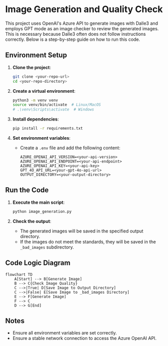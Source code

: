 # Image Generation and Quality Check

This project uses OpenAI's Azure API to generate images with Dalle3 and employs GPT mode as an image checker to review the generated images. This is necessary because Dalle3 often does not follow instructions correctly. Below is a step-by-step guide on how to run this code.

## Environment Setup

1. **Clone the project**:
   ```bash
   git clone <your-repo-url>
   cd <your-repo-directory>
   ```

2. **Create a virtual environment**:
   ```bash
   python3 -m venv venv
   source venv/bin/activate  # Linux/MacOS
   # .\venv\Scripts\activate  # Windows
   ```

3. **Install dependencies**:
   ```bash
   pip install -r requirements.txt
   ```

4. **Set environment variables**:
   - Create a `.env` file and add the following content:
     ```
     AZURE_OPENAI_API_VERSION=<your-api-version>
     AZURE_OPENAI_API_ENDPOINT=<your-api-endpoint>
     AZURE_OPENAI_API_KEY=<your-api-key>
     GPT_4O_API_URL=<your-gpt-4o-api-url>
     OUTPUT_DIRECTORY=<your-output-directory>
     ```

## Run the Code

1. **Execute the main script**:
   ```bash
   python image_generation.py
   ```

2. **Check the output**:
   - The generated images will be saved in the specified output directory.
   - If the images do not meet the standards, they will be saved in the `_bad_images` subdirectory.

## Code Logic Diagram

```mermaid
flowchart TD
    A[Start] --> B[Generate Image]
    B --> C{Check Image Quality}
    C -->|True| D[Save Image to Output Directory]
    C -->|False| E[Save Image to _bad_images Directory]
    E --> F[Generate Image]
    F --> C
    D --> G[End]
```

## Notes

- Ensure all environment variables are set correctly.
- Ensure a stable network connection to access the Azure OpenAI API.
